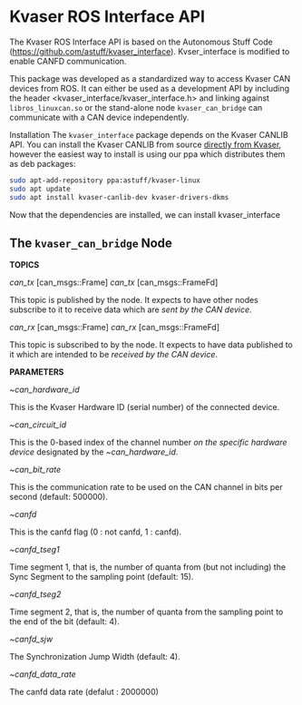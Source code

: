 # Kvaser ROS Interface API
The Kvaser ROS Interface API is based on the Autonomous Stuff Code (https://github.com/astuff/kvaser_interface). Kvser_interface is modified to enable CANFD communication.

This package was developed as a standardized way to access Kvaser CAN devices from ROS. It can either be used as a development API by including the header <kvaser_interface/kvaser_interface.h> and linking against `libros_linuxcan.so` or the stand-alone node `kvaser_can_bridge` can communicate with a CAN device independently.

Installation
The `kvaser_interface` package depends on the Kvaser CANLIB API. You can install the Kvaser CANLIB from source [directly from Kvaser](https://www.kvaser.com/downloads/), however the easiest way to install is using our ppa which distributes them as deb packages:
```bash
sudo apt-add-repository ppa:astuff/kvaser-linux
sudo apt update
sudo apt install kvaser-canlib-dev kvaser-drivers-dkms
```
Now that the dependencies are installed, we can install kvaser_interface

## The `kvaser_can_bridge` Node

**TOPICS**

*can_tx* [can_msgs::Frame]
*can_tx* [can_msgs::FrameFd]

This topic is published by the node. It expects to have other nodes subscribe to it to receive data which are *sent by the CAN device*.

*can_rx* [can_msgs::Frame]
*can_rx* [can_msgs::FrameFd]

This topic is subscribed to by the node. It expects to have data published to it which are intended to be *received by the CAN device*.

**PARAMETERS**

*~can_hardware_id*

This is the Kvaser Hardware ID (serial number) of the connected device.

*~can_circuit_id*

This is the 0-based index of the channel number *on the specific hardware device* designated by the *~can_hardware_id*.

*~can_bit_rate*

This is the communication rate to be used on the CAN channel in bits per second (default: 500000).

*~canfd*

This is the canfd flag (0 : not canfd, 1 : canfd).

*~canfd_tseg1*

Time segment 1, that is, the number of quanta from (but not including) the Sync Segment to the sampling point (default: 15).

*~canfd_tseg2*

Time segment 2, that is, the number of quanta from the sampling point to the end of the bit (default: 4).

*~canfd_sjw*

The Synchronization Jump Width (default: 4).

*~canfd_data_rate*

The canfd data rate (defalut : 2000000)

